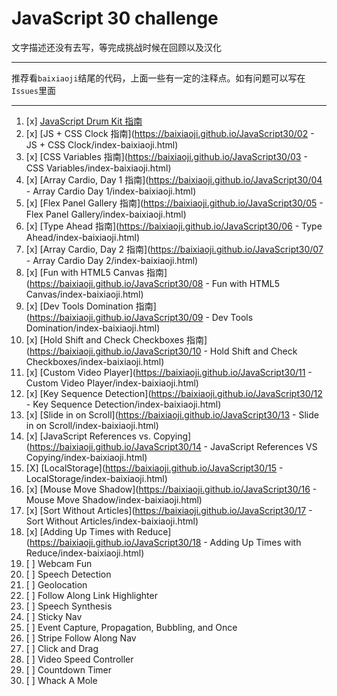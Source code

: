 # JavaScript 30 challenge 
文字描述还没有去写，等完成挑战时候在回顾以及汉化

------------------
推荐看`baixiaoji`结尾的代码，上面一些有一定的注释点。如有问题可以写在`Issues`里面

----------------------
1. [x] [JavaScript Drum Kit  指南](https://baixiaoji.github.io/JavaScript30/01%20-%20JavaScript%20Drum%20Kit/index-baixiaoji.html) 
2. [x] [JS + CSS Clock 指南](https://baixiaoji.github.io/JavaScript30/02 - JS + CSS Clock/index-baixiaoji.html) 
3. [x] [CSS Variables 指南](https://baixiaoji.github.io/JavaScript30/03 - CSS Variables/index-baixiaoji.html) 
4. [x] [Array Cardio, Day 1 指南](https://baixiaoji.github.io/JavaScript30/04 - Array Cardio Day 1/index-baixiaoji.html)
5. [x] [Flex Panel Gallery 指南](https://baixiaoji.github.io/JavaScript30/05 - Flex Panel Gallery/index-baixiaoji.html)
6. [x] [Type Ahead 指南](https://baixiaoji.github.io/JavaScript30/06 - Type Ahead/index-baixiaoji.html)
7. [x] [Array Cardio, Day 2 指南](https://baixiaoji.github.io/JavaScript30/07 - Array Cardio Day 2/index-baixiaoji.html)
8. [x] [Fun with HTML5 Canvas 指南](https://baixiaoji.github.io/JavaScript30/08 - Fun with HTML5 Canvas/index-baixiaoji.html) 
9. [x] [Dev Tools Domination 指南](https://baixiaoji.github.io/JavaScript30/09 - Dev Tools Domination/index-baixiaoji.html)
10. [x] [Hold Shift and Check Checkboxes 指南](https://baixiaoji.github.io/JavaScript30/10 - Hold Shift and Check Checkboxes/index-baixiaoji.html)
11. [x] [Custom Video Player](https://baixiaoji.github.io/JavaScript30/11 - Custom Video Player/index-baixiaoji.html)
12. [x] [Key Sequence Detection](https://baixiaoji.github.io/JavaScript30/12 - Key Sequence Detection/index-baixiaoji.html)
13. [x] [Slide in on Scroll](https://baixiaoji.github.io/JavaScript30/13 - Slide in on Scroll/index-baixiaoji.html)
14. [x] [JavaScript References vs. Copying](https://baixiaoji.github.io/JavaScript30/14 - JavaScript References VS Copying/index-baixiaoji.html)
15. [X] [LocalStorage](https://baixiaoji.github.io/JavaScript30/15 - LocalStorage/index-baixiaoji.html)
16. [x] [Mouse Move Shadow](https://baixiaoji.github.io/JavaScript30/16 - Mouse Move Shadow/index-baixiaoji.html)
17. [x] [Sort Without Articles](https://baixiaoji.github.io/JavaScript30/17 - Sort Without Articles/index-baixiaoji.html)
18. [x] [Adding Up Times with Reduce](https://baixiaoji.github.io/JavaScript30/18 - Adding Up Times with Reduce/index-baixiaoji.html)
19. [ ] Webcam Fun
20. [ ] Speech Detection
21. [ ] Geolocation
22. [ ] Follow Along Link Highlighter
23. [ ] Speech Synthesis
24. [ ] Sticky Nav
25. [ ] Event Capture, Propagation, Bubbling, and Once
26. [ ] Stripe Follow Along Nav
27. [ ] Click and Drag
28. [ ] Video Speed Controller
29. [ ] Countdown Timer
30. [ ] Whack A Mole